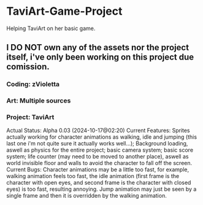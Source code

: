 # TaviArt-Game-Project
Helping TaviArt on her basic game. 

## I DO NOT own any of the assets nor the project itself, i've only been working on this project due comission.
### Coding: zVioletta
### Art: Multiple sources
### Project: TaviArt

Actual Status: Alpha 0.03 (2024-10-17@02:20)
Current Features: Sprites actually working for character animations as walking, idle and jumping (this last one i'm not quite sure it actually works well...); Background loading, aswell as physics for the entire project; basic camera system; basic score system; life counter (may need to be moved to another place), aswell as world invisible floor and walls to avoid the character to fall off the screen.
Current Bugs: Character animations may be a little too fast, for example, walking animation feels too fast, the idle animation (first frame is the character with open eyes, and second frame is the character with closed eyes) is too fast, resulting annoying. Jump animation may just be seen by a single frame and then it is overridden by the walking animation.